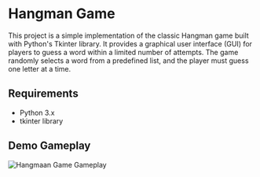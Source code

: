 # Hangman Game
This project is a simple implementation of the classic Hangman game built with Python's Tkinter library. It provides a graphical user interface (GUI) for players to guess a word within a limited number of attempts. The game randomly selects a word from a predefined list, and the player must guess one letter at a time.

## Requirements
- Python 3.x
- tkinter library

## Demo Gameplay
![Hangmaan Game Gameplay](gameplay.gif)

